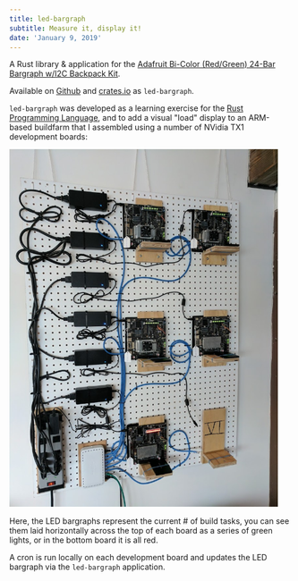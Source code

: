 ```yaml
---
title: led-bargraph
subtitle: Measure it, display it!
date: 'January 9, 2019'
---
```


A Rust library & application for the [Adafruit Bi-Color (Red/Green) 24-Bar Bargraph w/I2C Backpack Kit](https://www.adafruit.com/product/1721).

Available on [Github](https://github.com/jasonpeacock/led-bargraph) and [crates.io](https://crates.io/crates/led-bargraph) as `led-bargraph`.

`led-bargraph` was developed as a learning exercise for the [Rust Programming Language](https://www.rust-lang.org/), and to add a visual "load" display to an ARM-based buildfarm that I assembled using a number of NVidia TX1 development boards:

<a href="buildfarm.jpg"><img alt="TX1 Build Farm" src="buildfarm.jpg" height="640" width="480"/></a>

Here, the LED bargraphs represent the current # of build tasks, you can see them laid horizontally across the top of each board as a series of green lights, or in the bottom board it is all red.

A cron is run locally on each development board and updates the LED bargraph via the `led-bargraph` application.

